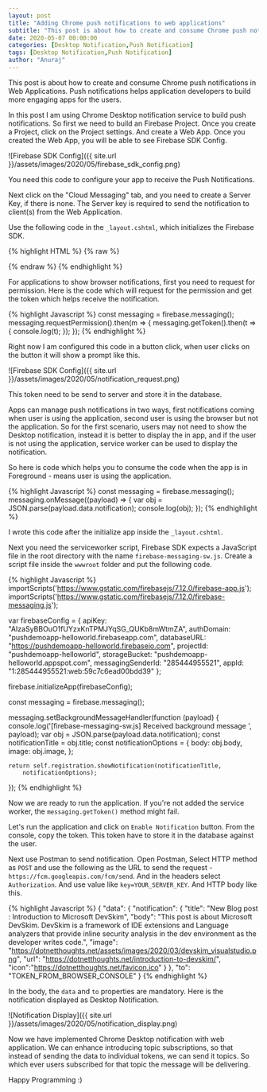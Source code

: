 ```yaml
---
layout: post
title: "Adding Chrome push notifications to web applications"
subtitle: "This post is about how to create and consume Chrome push notifications in Web Applications. Push notifications helps application developers to build more engaging apps for the users."
date: 2020-05-07 00:00:00
categories: [Desktop Notification,Push Notification]
tags: [Desktop Notification,Push Notification]
author: "Anuraj"
---
```

This post is about how to create and consume Chrome push notifications in Web Applications. Push notifications helps application developers to build more engaging apps for the users.

In this post I am using Chrome Desktop notification service to build push notifications. So first we need to build an Firebase Project. Once you create a Project, click on the Project settings. And create a Web App. Once you created the Web App, you will be able to see Firebase SDK Config. 

![Firebase SDK Config]({{ site.url }}/assets/images/2020/05/firebase_sdk_config.png)

You need this code to configure your app to receive the Push Notifications. 

Next click on the "Cloud Messaging" tab, and you need to create a Server Key, if there is none. The Server key is required to send the notification to client(s) from the Web Application.

Use the following code in the `_layout.cshtml`, which initializes the Firebase SDK.

{% highlight HTML %}
{% raw %}
<script src="https://www.gstatic.com/firebasejs/7.13.2/firebase-app.js"></script>
<script src="https://www.gstatic.com/firebasejs/7.13.2/firebase-messaging.js"></script>
<script src="https://www.gstatic.com/firebasejs/7.13.2/firebase-analytics.js"></script>
<script>
    var firebaseConfig = {
        apiKey: "AIzaSyBBOuO1fUYzxKnTPMJYqSG_QUKb8mWtmZA",
        authDomain: "pushdemoapp-helloworld.firebaseapp.com",
        databaseURL: "https://pushdemoapp-helloworld.firebaseio.com",
        projectId: "pushdemoapp-helloworld",
        storageBucket: "pushdemoapp-helloworld.appspot.com",
        messagingSenderId: "285444955521",
        appId: "1:285444955521:web:59c7c6ead00bdd39"
    };
    firebase.initializeApp(firebaseConfig);
</script>
{% endraw %}
{% endhighlight %}

For applications to show browser notifications, first you need to request for permission. Here is the code which will request for the permission and get the token which helps receive the notification.

{% highlight Javascript %}
const messaging = firebase.messaging();
messaging.requestPermission().then(m => {
    messaging.getToken().then(t => {
        console.log(t);
    });
});
{% endhighlight %}

Right now I am configured this code in a button click, when user clicks on the button it will show a prompt like this.

![Firebase SDK Config]({{ site.url }}/assets/images/2020/05/notification_request.png)

This token need to be send to server and store it in the database.

Apps can manage push notifications in two ways, first notifications coming when user is using the application, second user is using the browser but not the application. So for the first scenario, users may not need to show the Desktop notification, instead it is better to display the in app, and if the user is not using the application, service worker can be used to display the notification.

So here is code which helps you to consume the code when the app is in Foreground - means user is using the application.

{% highlight Javascript %}
const messaging = firebase.messaging();
messaging.onMessage((payload) => {
    var obj = JSON.parse(payload.data.notification);
    console.log(obj);
});
{% endhighlight %}

I wrote this code after the initialize app inside the `_layout.cshtml`.

Next you need the serviceworker script, Firebase SDK expects a JavaScript file in the root directory with the name `firebase-messaging-sw.js`. Create a script file inside the `wwwroot` folder and put the following code.

{% highlight Javascript %}
importScripts('https://www.gstatic.com/firebasejs/7.12.0/firebase-app.js');
importScripts('https://www.gstatic.com/firebasejs/7.12.0/firebase-messaging.js');

var firebaseConfig = {
    apiKey: "AIzaSyBBOuO1fUYzxKnTPMJYqSG_QUKb8mWtmZA",
    authDomain: "pushdemoapp-helloworld.firebaseapp.com",
    databaseURL: "https://pushdemoapp-helloworld.firebaseio.com",
    projectId: "pushdemoapp-helloworld",
    storageBucket: "pushdemoapp-helloworld.appspot.com",
    messagingSenderId: "285444955521",
    appId: "1:285444955521:web:59c7c6ead00bdd39"
};

firebase.initializeApp(firebaseConfig);

const messaging = firebase.messaging();

messaging.setBackgroundMessageHandler(function (payload) {
    console.log('[firebase-messaging-sw.js] Received background message ', payload);
    var obj = JSON.parse(payload.data.notification);
    const notificationTitle = obj.title;
    const notificationOptions = {
        body: obj.body,
        image: obj.image,
    };

    return self.registration.showNotification(notificationTitle,
        notificationOptions);
});
{% endhighlight %}

Now we are ready to run the application. If you're not added the service worker, the `messaging.getToken()` method might fail.

Let's run the application and click on `Enable Notification` button. From the console, copy the token. This token have to store it in the database against the user.

Next use Postman to send notification. Open Postman, Select HTTP method as `POST` and use the following as the URL to send the request - `https://fcm.googleapis.com/fcm/send`. And in the headers select `Authorization`. And use value like `key=YOUR_SERVER_KEY`. And HTTP body like this.

{% highlight Javascript %}
{
    "data": {
        "notification": {
            "title": "New Blog post : Introduction to Microsoft DevSkim",
            "body": "This post is about Microsoft DevSkim. DevSkim is a framework of IDE extensions and Language analyzers that provide inline security analysis in the dev environment as the developer writes code.",
            "image": "https://dotnetthoughts.net/assets/images/2020/03/devskim_visualstudio.png",
            "url": "https://dotnetthoughts.net/introduction-to-devskim/",
            "icon":"https://dotnetthoughts.net/favicon.ico"
        }
    },
    "to": "TOKEN_FROM_BROWSER_CONSOLE"
}
{% endhighlight %}

In the body, the `data` and `to` properties are mandatory. Here is the notification displayed as Desktop Notification.

![Notification Display]({{ site.url }}/assets/images/2020/05/notification_display.png)

Now we have implemented Chrome Desktop notification with web application. We can enhance introducing topic subscriptions, so that instead of sending the data to individual tokens, we can send it topics. So which ever users subscribed for that topic the message will be delivering.

Happy Programming :)